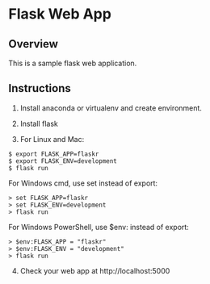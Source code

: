 # Flask Web App

## Overview
This is a sample flask web application.

## Instructions
1. Install anaconda or virtualenv and create environment.
2. Install flask

3. For Linux and Mac:
```
$ export FLASK_APP=flaskr
$ export FLASK_ENV=development
$ flask run
```
For Windows cmd, use set instead of export:
```
> set FLASK_APP=flaskr
> set FLASK_ENV=development
> flask run
```

For Windows PowerShell, use $env: instead of export:
```
> $env:FLASK_APP = "flaskr"
> $env:FLASK_ENV = "development"
> flask run
```

4. Check your web app at http://localhost:5000
